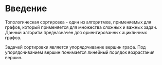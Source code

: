 # Введение
Топологическая сортировка - один из алгоритмов, применяемых для графов, который применяется для множества сложных и важных задач.
Данный алгоритм предназначен для ориентированных ацикличных графов.

Задачей сортировки является упорядочивание вершин графа. Под упорядочиванием вершин понимается линейный порядок возрастания вершин.
